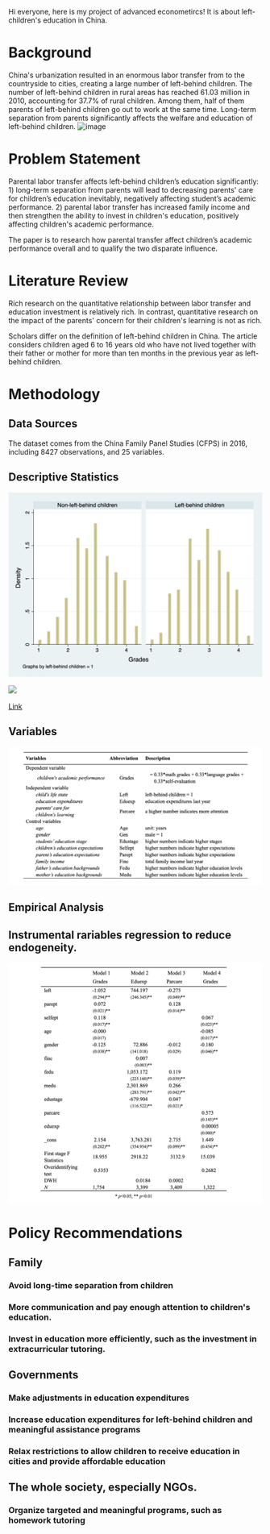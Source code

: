 Hi everyone, here is my project of advanced econometircs! It is about left-children's education in China.

# Background
China's urbanization resulted in an enormous labor transfer from to the countryside to cities, creating a large number of left-behind children. The number of left-behind children in rural areas has reached 61.03 million in 2010, accounting for 37.7% of rural children. Among them, half of them parents of left-behind children go out to work at the same time. Long-term separation from parents significantly affects the welfare and education of left-behind children.
![image](https://github.com/xudong-zhu2020/MPP-634/blob/MPP-634/截屏2020-11-25%20上午1.36.44.png) 

# Problem Statement
Parental labor transfer affects left-behind children’s education significantly: 1) long-term separation from parents will lead to decreasing parents' care for children’s education inevitably, negatively affecting student’s academic performance. 2) parental labor transfer has increased family income and then strengthen the ability to invest in children's education, positively affecting children's academic performance. 

The paper is to research how parental transfer affect children’s academic performance overall and to qualify the two disparate influence.

# Literature Review
Rich research on the quantitative relationship between labor transfer and education investment is relatively rich. In contrast, quantitative research on the impact of the parents' concern for their children's learning is not as rich.

Scholars differ on the definition of left-behind children in China. The article considers children aged 6 to 16 years old who have not lived together with their father or mother for more than ten months in the previous year as left-behind children.

# Methodology
## Data Sources
The dataset comes from the China Family Panel Studies (CFPS) in 2016, including 8427 observations, and 25 variables.

## Descriptive Statistics
![image](https://github.com/xudong-zhu2020/MPP-634/blob/MPP-634/Graph.jpg)


<div class='tableauPlaceholder' id='viz1606356512889' style='position: relative'><noscript><a href='#'><img alt=' ' src='https:&#47;&#47;public.tableau.com&#47;static&#47;images&#47;MP&#47;MPP634Project_16063275193690&#47;1_1&#47;1_rss.png' style='border: none' /></a></noscript><object class='tableauViz'  style='display:none;'><param name='host_url' value='https%3A%2F%2Fpublic.tableau.com%2F' /> <param name='embed_code_version' value='3' /> <param name='site_root' value='' /><param name='name' value='MPP634Project_16063275193690&#47;1_1' /><param name='tabs' value='no' /><param name='toolbar' value='yes' /><param name='static_image' value='https:&#47;&#47;public.tableau.com&#47;static&#47;images&#47;MP&#47;MPP634Project_16063275193690&#47;1_1&#47;1.png' /> <param name='animate_transition' value='yes' /><param name='display_static_image' value='yes' /><param name='display_spinner' value='yes' /><param name='display_overlay' value='yes' /><param name='display_count' value='yes' /><param name='language' value='zh-Hans' /></object></div> 

[Link](https://public.tableau.com/views/MPP634Project_16063275193690/1_1?:language=zh-Hans&:display_count=y&publish=yes&:origin=viz_share_link)



## Variables
![image](https://github.com/xudong-zhu2020/MPP-634/blob/MPP-634/截屏2020-11-26%20上午4.39.18.png)

## Empirical Analysis
## Instrumental rariables regression to reduce endogeneity.



![image](https://github.com/xudong-zhu2020/MPP-634/blob/MPP-634/截屏2020-11-26%20上午4.23.07.png)




# Policy Recommendations
## Family
### Avoid long-time separation from children
### More communication and pay enough attention to children's education.
### Invest in education more efficiently, such as the investment in extracurricular tutoring.


## Governments 
### Make adjustments in education expenditures
### Increase education expenditures for left-behind children and meaningful assistance programs
### Relax restrictions to allow children to receive education in cities and provide affordable education


## The whole society, especially NGOs. 
### Organize targeted and meaningful programs, such as homework tutoring




